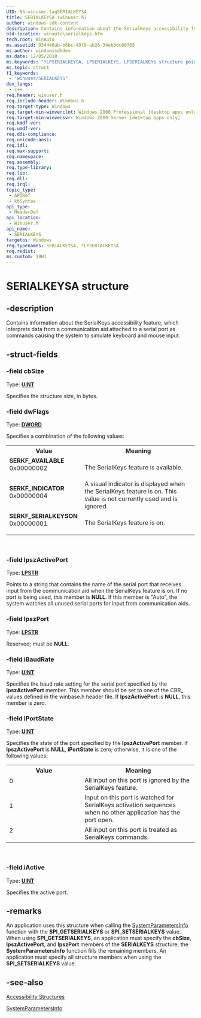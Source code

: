 ```yaml
---
UID: NS:winuser.tagSERIALKEYSA
title: SERIALKEYSA (winuser.h)
author: windows-sdk-content
description: Contains information about the SerialKeys accessibility feature, which interprets data from a communication aid attached to a serial port as commands causing the system to simulate keyboard and mouse input.
old-location: winauto\serialkeys.htm
tech.root: WinAuto
ms.assetid: 934446ab-b6bc-49f9-ab26-34eb3dc88f05
ms.author: windowssdkdev
ms.date: 12/05/2018
ms.keywords: "*LPSERIALKEYSA, LPSERIALKEYS, LPSERIALKEYS structure pointer [Windows Accessibility], SERIALKEYS, SERIALKEYS structure [Windows Accessibility], SERIALKEYSA, SERKF_AVAILABLE, SERKF_INDICATOR, SERKF_SERIALKEYSON, _win32_SERIALKEYS_str, msaa.serialkeys, tagSERIALKEYSA, tagSERIALKEYSW, winauto.serialkeys, winuser/LPSERIALKEYS, winuser/SERIALKEYS"
ms.topic: struct
f1_keywords: 
 - "winuser/SERIALKEYS"
dev_langs:
 - c++
req.header: winuser.h
req.include-header: Windows.h
req.target-type: Windows
req.target-min-winverclnt: Windows 2000 Professional [desktop apps only]
req.target-min-winversvr: Windows 2000 Server [desktop apps only]
req.kmdf-ver: 
req.umdf-ver: 
req.ddi-compliance: 
req.unicode-ansi: 
req.idl: 
req.max-support: 
req.namespace: 
req.assembly: 
req.type-library: 
req.lib: 
req.dll: 
req.irql: 
topic_type:
 - APIRef
 - kbSyntax
api_type:
 - HeaderDef
api_location:
 - Winuser.h
api_name:
 - SERIALKEYS
targetos: Windows
req.typenames: SERIALKEYSA, *LPSERIALKEYSA
req.redist: 
ms.custom: 19H1
---
```


# SERIALKEYSA structure


## -description


Contains information about the SerialKeys accessibility feature, which interprets data from a communication aid attached to a serial port as commands causing the system to simulate keyboard and mouse input.
      


## -struct-fields




### -field cbSize

Type: <b><a href="https://docs.microsoft.com/windows/desktop/WinProg/windows-data-types">UINT</a></b>

Specifies the structure size, in bytes.


### -field dwFlags

Type: <b><a href="https://docs.microsoft.com/windows/desktop/WinProg/windows-data-types">DWORD</a></b>


Specifies a combination of the following values:



<table>
<tr>
<th>Value</th>
<th>Meaning</th>
</tr>
<tr>
<td width="40%"><a id="SERKF_AVAILABLE"></a><a id="serkf_available"></a><dl>
<dt><b>SERKF_AVAILABLE</b></dt>
<dt>0x00000002</dt>
</dl>
</td>
<td width="60%">
The SerialKeys feature is available.

</td>
</tr>
<tr>
<td width="40%"><a id="SERKF_INDICATOR"></a><a id="serkf_indicator"></a><dl>
<dt><b>SERKF_INDICATOR</b></dt>
<dt>0x00000004</dt>
</dl>
</td>
<td width="60%">
A visual indicator is displayed when the SerialKeys feature is on. This value is not currently used and is ignored.

</td>
</tr>
<tr>
<td width="40%"><a id="SERKF_SERIALKEYSON"></a><a id="serkf_serialkeyson"></a><dl>
<dt><b>SERKF_SERIALKEYSON</b></dt>
<dt>0x00000001</dt>
</dl>
</td>
<td width="60%">
The SerialKeys feature is on.

</td>
</tr>
</table>
 


### -field lpszActivePort

Type: <b><a href="https://docs.microsoft.com/windows/desktop/WinProg/windows-data-types">LPSTR</a></b>

Points to a string that contains the name of the serial port that receives input from the communication aid when the SerialKeys feature is on. If no port is being used, this member is <b>NULL</b>. If this member is "Auto", the system watches all unused serial ports for input from communication aids.


### -field lpszPort

Type: <b><a href="https://docs.microsoft.com/windows/desktop/WinProg/windows-data-types">LPSTR</a></b>

Reserved; must be <b>NULL</b>.


### -field iBaudRate

Type: <b><a href="https://docs.microsoft.com/windows/desktop/WinProg/windows-data-types">UINT</a></b>

Specifies the baud rate setting for the serial port specified by the <b>lpszActivePort</b> member. This member should be set to one of the CBR_ values defined in the winbase.h header file. If <b>lpszActivePort</b> is <b>NULL</b>, this member is zero.


### -field iPortState

Type: <b><a href="https://docs.microsoft.com/windows/desktop/WinProg/windows-data-types">UINT</a></b>


Specifies the state of the port specified by the <b>lpszActivePort</b> member. If <b>lpszActivePort</b> is <b>NULL</b>, <b>iPortState</b> is zero; otherwise, it is one of the following values:



<table>
<tr>
<th>Value</th>
<th>Meaning</th>
</tr>
<tr>
<td width="40%">
<dl>
<dt>0</dt>
</dl>
</td>
<td width="60%">
All input on this port is ignored by the SerialKeys feature.

</td>
</tr>
<tr>
<td width="40%">
<dl>
<dt>1</dt>
</dl>
</td>
<td width="60%">
Input on this port is watched for SerialKeys activation sequences when no other application has the port open.

</td>
</tr>
<tr>
<td width="40%">
<dl>
<dt>2</dt>
</dl>
</td>
<td width="60%">
All input on this port is treated as SerialKeys commands.

</td>
</tr>
</table>
 


### -field iActive

Type: <b><a href="https://docs.microsoft.com/windows/desktop/WinProg/windows-data-types">UINT</a></b>

Specifies the active port.


## -remarks



An application uses this structure when calling the <a href="https://docs.microsoft.com/windows/desktop/api/winuser/nf-winuser-systemparametersinfoa">SystemParametersInfo</a> function with the <b>SPI_GETSERIALKEYS</b> or <b>SPI_SETSERIALKEYS</b> value. When using <b>SPI_GETSERIALKEYS</b>, an application must specify the <b>cbSize</b>, <b>lpszActivePort</b>, and <b>lpszPort</b> members of the <b>SERIALKEYS</b> structure; the <b>SystemParametersInfo</b> function fills the remaining members. An application must specify all structure members when using the <b>SPI_SETSERIALKEYS</b> value.




## -see-also




<a href="https://docs.microsoft.com/windows/desktop/WinAuto/accessibility-structures">Accessibility Structures</a>



<a href="https://docs.microsoft.com/windows/desktop/api/winuser/nf-winuser-systemparametersinfoa">SystemParametersInfo</a>
 

 

